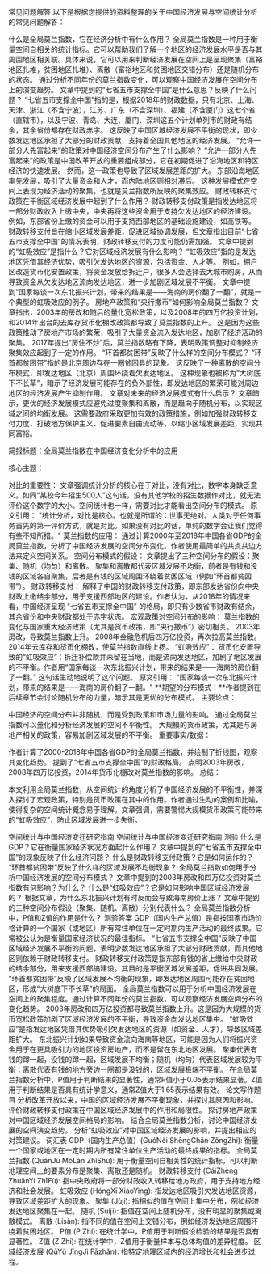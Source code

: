 常见问题解答
以下是根据您提供的资料整理的关于中国经济发展与空间统计分析的常见问题解答：

什么是全局莫兰指数，它在经济分析中有什么作用？
全局莫兰指数是一种用于衡量空间自相关的统计指标。它可以帮助我们了解一个地区的经济发展水平是否与其周围地区相关联。具体来说，它可以用来判断经济发展在空间上是呈现聚集（富裕地区扎堆，贫困地区扎堆）、离散（富裕地区和贫困地区交错分布）还是随机分布的状态。 通过分析不同年份的莫兰指数变化，可以观察中国经济发展在空间分布上的演变趋势。
文章中提到的“七省五市支撑全中国”是什么意思？反映了什么问题？
“七省五市支撑全中国”指的是，根据2018年的财政数据，只有北京、上海、天津、浙江（不含宁波），江苏、广东（不含深圳）、福建（不含厦门）这七个省（直辖市），以及宁波、青岛、大连、厦门、深圳这五个计划单列市的财政有结余，其余省份都存在财政赤字。 这反映了中国区域经济发展不平衡的现状，即少数发达地区承担了大部分的财政贡献，支持着全国其他地区的经济发展。
“允许一部分人先富起来”的政策对中国经济空间分布产生了什么影响？
“允许一部分人先富起来”的政策是中国改革开放的重要组成部分，它在初期促进了沿海地区和特区经济的快速发展。 然而，这一政策也导致了区域发展差距的扩大。 东部沿海地区率先发展，吸引了大量资金和人才，而内陆地区则相对滞后。 这种发展模式在空间上表现为经济活动的聚集，也就是莫兰指数所反映的聚集效应。
财政转移支付政策在平衡区域经济发展中起到了什么作用？
财政转移支付政策是指发达地区将一部分财政收入上缴中央，中央再将这些资金用于支持欠发达地区的经济建设。 例如，东部省份上缴的资金可以用于支持西部地区的基础设施建设，如高铁等。 财政转移支付旨在缩小区域发展差距，促进区域协调发展，但文章指出目前“七省五市支撑全中国”的情况表明，财政转移支付的力度可能仍需加强。
文章中提到的“虹吸效应”是指什么？它对区域经济发展有什么影响？
“虹吸效应”指的是发达地区凭借其经济优势，吸引欠发达地区的资源，包括资金、人才等。 例如，棚户区改造货币化安置政策，将资金发放给拆迁户，很多人会选择去大城市购房，从而导致资金从欠发达地区流向发达地区，进一步加剧区域发展不平衡。 文章中提到“国家每谈一次东北振兴计划，带来的结果是——海南的房价翻了一翻”，就是一个典型的虹吸效应的例子。
房地产政策和“央行撒币”如何影响全局莫兰指数？
文章指出，2003年的房改和随后的量化宽松政策，以及2008年的四万亿投资计划，和2014年出台的去库存货币化棚改政策都导致了莫兰指数的上升。 这是因为这些政策推动了房地产市场的繁荣，吸引了大量资金流入发达地区，加剧了经济活动的聚集。 2017年提出“房住不炒”后，莫兰指数略有下降，表明政策调整对抑制经济聚集效应起到了一定的作用。
“环首都贫困带”反映了什么样的空间分布模式？
“环首都贫困带”指的是北京周边存在一圈贫困县的现象。 这反映了一种离散的空间分布模式，即发达地区（北京）周围环绕着欠发达地区。 这种现象也被称为“大树底下不长草”，暗示了经济发展可能存在的负外部性，即发达地区的繁荣可能对周边地区的经济发展产生抑制作用。
文章对未来的经济发展模式有什么启示？
文章暗示，更优的经济发展模式应避免过度聚集和离散，而是趋向于随机分布，以实现区域之间的均衡发展。 这需要政府采取更加有效的政策措施，例如加强财政转移支付力度、打破地方保护主义、促进要素自由流动等，以缩小区域发展差距，实现共同富裕。

简报标题：全局莫兰指数在中国经济变化分析中的应用

核心主题：

对比的重要性： 文章强调统计分析的核心在于对比，没有对比，数字本身缺乏意义。如同“某校今年招生500人”这句话，没有其他学校的招生数据作对比，就无法评价这个数字的大小。空间统计也一样，需要对比才能看出空间分布的模式。
原文引用： "统计分析，对比是核心。也就是所谓的：世事无绝对。人类对于任何事务首先的第一评价方式，就是对比。如果没有对比的话，单纯的数字会让我们觉得有些不知所措。"
莫兰指数的应用： 通过计算2000年至2018年中国各省GDP的全局莫兰指数，分析了中国经济发展的空间分布变化。作者使用最简单的共点共边方法来定义空间关系。
空间分布模式的假设： 文章提出了三种空间分布的假设：聚集、随机（均匀）和离散。
聚集和离散都代表区域发展不均衡，前者是有钱和没钱的区域各自聚集，后者是有钱的区域周围环绕着贫困区域（例如“环首都贫困带”）。
财政转移支付： 解释了中国的财政转移支付政策，即东部发达省份向中央财政上缴结余部分，用于支援西部地区的建设。作者认为，从2018年的情况来看，中国经济呈现 "七省五市支撑全中国" 的格局，即只有少数省市财政有结余，其余省份和中央财政都处于赤字状态。
宏观政策对空间分布的影响： 莫兰指数的变化与国家重大经济政策（尤其是货币政策，即“央行撒币”）密切相关。
2003年房改，导致莫兰指数上升。
2008年金融危机后四万亿投资，再次拉高莫兰指数。
2014年去库存和货币化棚改，使莫兰指数直线上扬。
“虹吸效应”： 货币化安置导致的“虹吸效应”：拆迁补偿款并未留在当地，而是流向发达地区，加剧了地区发展的不平衡。作者用“国家每谈一次东北振兴计划，带来的结果是——海南的房价翻了一翻。” 这句话生动地说明了这个问题。
原文引用： "国家每谈一次东北振兴计划，带来的结果是——海南的房价翻了一翻。"
**期望的分布模式：**作者提到在后续章节会讨论随机分布的力量，暗示其是更优的分布模式。
主要论点：

中国经济的空间分布并非随机，而是受到政策和市场力量的影响。
通过全局莫兰指数可以量化和分析经济发展的空间不平衡性。
大规模的货币政策，尤其是与房地产相关的政策，容易加剧区域发展的不平衡。
重要事实/数据：

作者计算了2000-2018年中国各省GDP的全局莫兰指数，并绘制了折线图，观察其变化趋势。
提到了“七省五市支撑全中国”的财政格局。
点明2003年房改，2008年四万亿投资，2014年货币化棚改对莫兰指数的影响。
总结：

本文利用全局莫兰指数，从空间统计的角度分析了中国经济发展的不平衡性，并深入探讨了宏观政策，特别是货币政策在其中的作用。作者通过生动的案例和比喻，使得复杂的空间统计概念易于理解。文章强调，需要警惕大规模货币政策可能带来的“虹吸效应”，防止区域发展进一步失衡。

空间统计与中国经济变迁研究指南
空间统计与中国经济变迁研究指南
测验
什么是GDP？它在衡量国家经济状况方面起什么作用？
文章中提到的“七省五市支撑全中国”的现象反映了什么经济问题？
什么是财政转移支付政策？它是如何运作的？
“环首都贫困带”反映了什么样的区域发展不均衡现象？
全局莫兰指数如何用于分析中国经济发展的空间分布模式？
文章中提到的2003年房改和四万亿投资对莫兰指数有何影响？为什么？
什么是“虹吸效应”？它是如何影响中国区域经济发展的？
根据文章，为什么东北振兴计划有时反而会导致海南房价上涨？
文章中提到的三种空间分布假设（聚集、随机、离散）分别代表什么？
全局莫兰指数分析中，P值和Z值的作用是什么？
测验答案
GDP（国内生产总值）是指按国家市场价格计算的一个国家（或地区）所有常住单位在一定时期内生产活动的最终成果。它常被公认为是衡量国家经济状况的最佳指标。
“七省五市支撑全中国”反映了中国区域经济发展不平衡的问题，表明少数发达地区承担了大部分财政贡献，而其他地区则依赖于财政转移支付。
财政转移支付政策是指东部有钱的省上缴给中央财政的结余部分，用来支援西部搞建设。其目的是平衡区域发展差距，促进共同发展。
“环首都贫困带”反映了区域发展不均衡的现象，即发达地区周围可能存在贫困地区，形成“大树底下不长草”的局面。
全局莫兰指数可以用于分析中国经济发展在空间上的聚集程度。通过计算不同年份的莫兰指数，可以观察经济发展空间分布的变化趋势。
2003年房改和四万亿投资都导致莫兰指数上升。这是因为大规模的货币宽松政策加剧了区域经济发展的不平衡，导致资金向发达地区集中。
“虹吸效应”是指发达地区凭借其优势吸引欠发达地区的资源（如资金、人才），导致区域差距扩大。
东北振兴计划如果导致资金流向海南等地区，可能是因为人们将振兴资金用于在更具吸引力的地区投资房地产，而不是留在东北地区发展。
聚集代表有钱的蹲一起，没钱的蹲一起，区域发展不均衡；随机（均匀）代表区域发展较为平衡；离散代表有钱的地方旁边一圈都是没钱的，区域发展极端不平衡。
在全局莫兰指数分析中，P值用于判断结果的显著性，通常P值小于0.05表示结果显著。Z值用于判断结果是否具有统计学意义，通常Z值大于1.65表示结果有效。
论文写作题目
分析改革开放以来，中国的区域经济发展不平衡现象，并探讨其原因和影响。
评价财政转移支付政策在中国区域经济发展中的作用和局限性。
探讨房地产政策对中国区域经济发展空间格局的影响。
结合全局莫兰指数分析，讨论中国经济发展的空间演变趋势。
分析“虹吸效应”对中国区域经济发展的影响，并提出相应的对策建议。
词汇表
GDP（国内生产总值）(GuóNèi ShēngChǎn ZǒngZhí): 衡量一个国家或地区在一定时期内所有常住单位生产活动的最终成果的指标。
全局莫兰指数 (QuánJú MòLán ZhǐShù): 用于衡量空间自相关性的统计指标，可以判断地理空间上的要素分布是聚集、离散还是随机。
财政转移支付 (CáiZhèng ZhuǎnYí ZhīFù): 指中央政府将一部分财政收入转移给地方政府，用于支持地方经济和社会发展。
虹吸效应 (HóngXī XiàoYìng): 指发达地区吸引欠发达地区资源，导致区域差距扩大的现象。
聚集 (Jùjí): 指相似的值在空间上集中分布，例如经济发达地区聚集在一起。
随机 (Suíjī): 指值在空间上随机分布，没有明显的聚集或离散模式。
离散 (Lísàn): 指不同的值在空间上交错分布，例如经济发达地区周围环绕着贫困地区。
P值 (P Zhí): 在统计学中，P值用于判断假设检验的结果是否具有显著性。
Z值 (Z Zhí): 在统计学中，Z值用于衡量样本与总体均值的差异程度。
区域经济发展 (QūYù JīngJì Fāzhǎn): 指特定地理区域内的经济增长和社会进步过程。